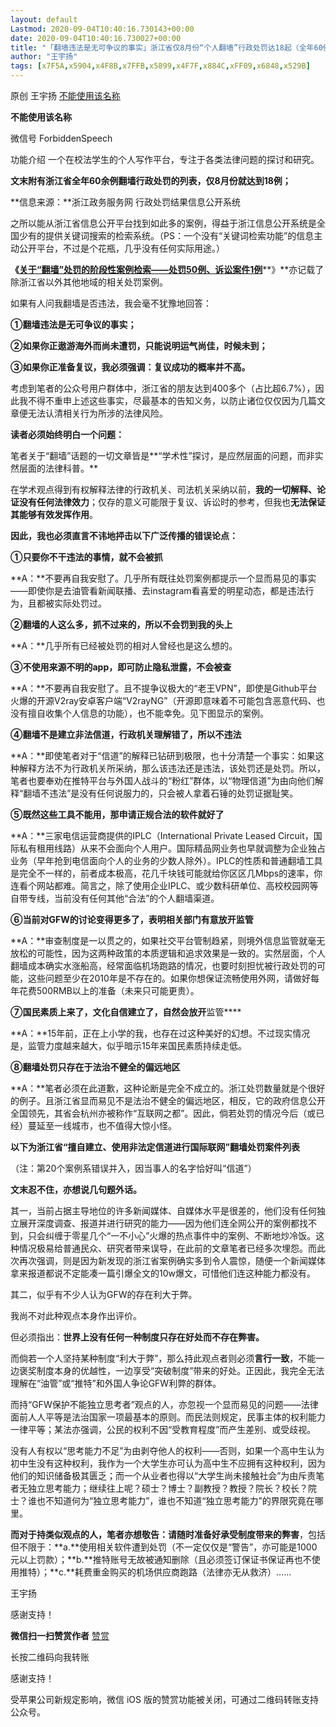 ```yaml
---
layout: default
Lastmod: 2020-09-04T10:40:16.730143+00:00
date: 2020-09-04T10:40:16.730027+00:00
title: "「翻墙违法是无可争议的事实」浙江省仅8月份“个人翻墙”行政处罚达18起（全年60例）"
author: "王宇扬"
tags: [x7F5A,x5904,x4F8B,x7FFB,x5899,x4F7F,x884C,xFF09,x6848,x529B]
---
```


原创 王宇扬 [不能使用该名称](javascript:void(0);)

**不能使用该名称** 

微信号 ForbiddenSpeech

功能介绍 一个在校法学生的个人写作平台，专注于各类法律问题的探讨和研究。

**文末附有浙江省全年60余例翻墙行政处罚的列表，仅8月份就达到18例；**

**信息来源：**浙江政务服务网 行政处罚结果信息公开系统

  

之所以能从浙江省信息公开平台找到如此多的案例，得益于浙江信息公开系统是全国少有的提供关键词搜索的检索系统。（PS：一个没有“关键词检索功能”的信息主动公开平台，不过是个花瓶，几乎没有任何实际用途。）

**《**[**关于“翻墙”处罚的阶段性案例检索——处罚50例、诉讼案件1例**](http://mp.weixin.qq.com/s?__biz=Mzg2OTIyMzY0Ng==&mid=2247483896&idx=1&sn=cf84945ea658dba317d82cadcee6df7c&chksm=cea11c49f9d6955ff8cfe46dfd1237d5668dfcdd9082f921c7947344f303e55b9e89d8e48690&scene=21#wechat_redirect)**》**亦记载了除浙江省以外其他地域的相关处罚案例。

如果有人问我翻墙是否违法，我会毫不犹豫地回答：

**①翻墙违法是无可争议的事实；**

**②如果你正遨游海外而尚未遭罚，只能说明运气尚佳，时候未到；**

**③如果你正准备复议，我必须强调：复议成功的概率并不高。**

  

考虑到笔者的公众号用户群体中，浙江省的朋友达到400多个（占比超6.7%），因此我不得不重申上述这些事实，尽最基本的告知义务，以防止诸位仅仅因为几篇文章便无法认清相关行为所涉的法律风险。  

  

**读者必须始终明白一个问题：**

笔者关于“翻墙”话题的一切文章皆是**“学术性”探讨，是应然层面的问题，而非实然层面的法律科普。**

在学术观点得到有权解释法律的行政机关、司法机关采纳以前，**我的一切解释、论证没有任何法律效力**；仅存的意义可能限于复议、诉讼时的参考，但我也**无法保证其能够有效发挥作用**。

  

  

**因此，我也必须直言不讳地抨击以下广泛传播的错误论点：**

**①只要你不干违法的事情，就不会被抓**

**A：**不要再自我安慰了。几乎所有既往处罚案例都提示一个显而易见的事实——即使你是去油管看新闻联播、去instagram看喜爱的明星动态，都是违法行为，且都被实际处罚过。  

**②翻墙的人这么多，抓不过来的，所以不会罚到我的头上**

**A：**几乎所有已经被处罚的相对人曾经也是这么想的。  

**③不使用来源不明的app，即可防止隐私泄露，不会被查**

**A：**不要再自我安慰了。且不提争议极大的“老王VPN”，即使是Github平台火爆的开源V2ray安卓客户端“V2rayNG”（开源即意味着不可能包含恶意代码、也没有擅自收集个人信息的功能），也不能幸免。见下图显示的案例。

**④翻墙不是建立非法信道，行政机关理解错了，所以不违法**

**A：**即使笔者对于“信道”的解释已钻研到极限，也十分清楚一个事实：如果这种解释方法不为行政机关所采纳，那么该违法还是违法，该处罚还是处罚。所以，笔者也要奉劝在推特平台与外国人战斗的“粉红”群体，以“物理信道”为由向他们解释“翻墙不违法”是没有任何说服力的，只会被人拿着石锤的处罚证据耻笑。  

**⑤既然这些工具不能用，那申请正规合法的软件就好了**

**A：**三家电信运营商提供的IPLC（International Private Leased Circuit，国际私有租用线路）从来不会面向个人用户。国际精品网业务也早就调整为企业独占业务（早年抢到电信面向个人的业务的少数人除外）。IPLC的性质和普通翻墙工具是完全不一样的，前者成本极高，花几千块钱可能就给你区区几Mbps的速率，你连看个网站都难。简言之，除了使用企业IPLC、或少数科研单位、高校校园网等自带专线，当前没有任何其他“合法”的个人翻墙渠道。

**⑥当前对GFW的讨论变得更多了，表明相关部门有意放开监管**

**A：**审查制度是一以贯之的，如果社交平台管制趋紧，则境外信息监管就毫无放松的可能性，因为这两种政策的本质逻辑和追求效果是一致的。实然层面，个人翻墙成本确实水涨船高，经常面临机场跑路的情况，也要时刻担忧被行政处罚的可能，这些问题至少在2010年是不存在的。如果你想保证流畅使用外网，请做好每年花费500RMB以上的准备（未来只可能更贵）。  

**⑦国民素质上来了，文化自信建立了，自然会放开**监管****

**A：**15年前，正在上小学的我，也存在过这种美好的幻想。不过现实情况是，监管力度越来越大，似乎暗示15年来国民素质持续走低。

**⑧翻墙处罚只存在于法治不健全的偏远地区**  

**A：**笔者必须在此道歉，这种论断是完全不成立的。浙江处罚数量就是个很好的例子。且浙江省显而易见不是法治不健全的偏远地区，相反，它的政府信息公开全国领先，其省会杭州亦被称作“互联网之都”。因此，倘若处罚的情况今后（或已经）蔓延至一线城市，也不值得大惊小怪。  

  

  

**以下为浙江省“擅自建立、使用非法定信道进行国际联网”翻墙处罚案件列表**  

（注：第20个案例系错误并入，因当事人的名字恰好叫“信道”）  

  

  

**文末忍不住，亦想说几句题外话。**

其一，当前占据主导地位的许多新闻媒体、自媒体水平是很差的，他们没有任何独立展开深度调查、报道并进行研究的能力——因为他们连全网公开的案例都找不到，只会纠缠于零星几个“一不小心”火爆的热点事件中的案例、不断地炒冷饭。这种情况极易给普通民众、研究者带来误导，在此前的文章笔者已经多次埋怨。而此次再次强调，则是因为新发现的浙江省案例确实多到令人震惊，随便一个新闻媒体拿来报道都说不定能凑一篇引爆全文的10w爆文，可惜他们连这种能力都没有。  

  

其二，似乎有不少人认为GFW的存在利大于弊。

我尚不对此种观点本身作出评价。

但必须指出：**世界上没有任何一种制度只存在****好处****而不存在****弊害****。**

而倘若一个人坚持某种制度“利大于弊”，那么持此观点者则必须**言行一致**，不能一边褒奖制度本身的优越性，一边享受“突破制度”带来的好处。正因此，我完全无法理解在“油管”或“推特”和外国人争论GFW利弊的群体。

而持“GFW保护不能独立思考者”观点的人，亦忽视一个显而易见的问题——法律面前人人平等是法治国家一项最基本的原则。而民法则规定，民事主体的权利能力一律平等；某法亦强调，公民的权利不因“受教育程度”而产生差别、或受歧视。

没有人有权以“思考能力不足”为由剥夺他人的权利——否则，如果一个高中生认为初中生没有这种权利，我作为一个大学生亦可认为高中生不应拥有这种权利，因为他们的知识储备极其匮乏；而一个从业者也得以“大学生尚未接触社会”为由斥责笔者无独立思考能力；继续往上呢？硕士？博士？副教授？教授？院长？校长？院士？谁也不知道何为“独立思考能力”，谁也不知道“独立思考能力”的界限究竟在哪里。

**而对于持类似观点的人，笔者亦想敬告：请随时准备好承受制度带来的弊害**，包括但不限于：**a.**使用相关软件遭到处罚（不一定仅仅是“警告”，亦可能是1000元以上罚款）；**b.**推特账号无故被通知删除（且必须签订保证书保证再也不使用推特）；**c.**耗费重金购买的机场供应商跑路（法律亦无从救济）……

王宇扬

感谢支持！

 **微信扫一扫赞赏作者** [赞赏](##)

长按二维码向我转账

感谢支持！

受苹果公司新规定影响，微信 iOS 版的赞赏功能被关闭，可通过二维码转账支持公众号。

